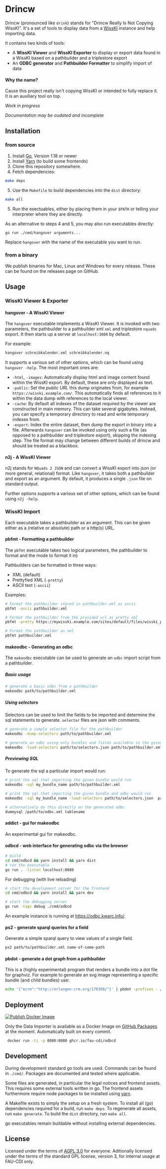 # Drincw

Drincw (pronounced like `drink`) stands for "Drincw Really Is Not Copying WissKI".
It's a set of tools to display data from a [WissKI](http://wiss-ki.eu/) instance and help importing data.

It contains two kinds of tools:

- A __WissKI Viewer__ and __WissKI Exporter__ to display or export data found in a WissKI based on a pathbuilder and a triplestore export
- An __ODBC generator__ and __Pathbuilder Formatter__ to simplify import of data

#### Why the name?
Cause this project really isn't copying WissKI or intended to fully replace it.
It is an auxiliary tool on top. 

*Work in progress*

*Documentation may be oudated and incomplete*

## Installation

### from source

1. Install [Go](https://go.dev/), Version 1.18 or newer
2. Install [Yarn](https://yarnpkg.com/) (to build some frontends)
3. Clone this repository somewhere.
4. Fetch dependencies:

```bash
make deps
```

5. Use the `Makefile` to build dependencies into the `dist` directory:

```bash
make all
```

5. Run the exectuables, either by placing them in your `$PATH` or telling your interpreter where they are directly.

As an alternative to steps 4 and 5, you may also run executables directly:

```bash
go run ./cmd/hangover arguments...
```

Replace `hangover` with the name of the executable you want to run.

### from a binary

We publish binaries for Mac, Linux and Windows for every release.
These can be found on the releases page on GitHub. 

## Usage

### WissKI Viewer & Exporter

#### hangover - A WissKI Viewer

The `hangover` executable implements a WissKI Viewer.
It is invoked with two parameters, the pathbuilder to a pathbuilder xml `xml` and triplestore `nquads` export.
It then starts up a server at `localhost:3000` by default.

For example:

```bash
hangover schreibkalender.xml schreibkalender.nq
```

It supports a various set of other options, which can be found using  `hangover -help`.
The most important ones are:

- `-html`, `-images`: Automatically display html and image content found within the WissKI export. By default, these are only displayed as text.
- `-public`: Set the _public URL_ this dump originates from, for example `https://wisski.example.com/`. This automatically finds all references to it within the data dump with references to the local viewer.
- `-cache`: By default all indexes of the dataset required by the viewer are constructed in main memory. This can take several gigabytes. Instead, you can specify a temporary directory to read and write temporary indexes from.
- `-export`: Index the entire dataset, then dump the export in binary into a file. Afterwards `hangover` can be invoked using only such a file (as opposed to a pathbuilder and triplestore export), skipping the indexing step. The file format may change between different builds of drincw and should be treated as a blackbox.

#### n2j - A WissKI Viewer

n2j stands for `NQuads 2 JSON` and can convert a WissKI export into json (or more general, relational) format.
Like `hangover`, it takes both a pathbuilder and export as an argument.
By default, it produces a single `.json` file on standard output.

Further options supports a various set of other options, which can be found using  `n2j -help`.

### WissKI Import

Each executable takes a pathbuilder as an argument.
This can be given either as a (relative or absolute) path or a http(s) URL.

#### pbfmt - Formatting a pathbuilder

The `pbfmt` executable takes two logical parameters, the pathbuilder to format and the mode to format it in)

Pathbuilders can be formatted in three ways:

- XML (default)
- Prettyfied XML (`-pretty`)
- ASCII text (`-ascii`)


Examples:

```bash
# Format the pathbuilder stored in pathbuilder.xml as ascii
pbfmt -ascii pathbuilder.xml

# Format the pathbuilder from the provided url as pretty xml
pbfmt -pretty https://mywisski.example.com/sites/default/files/wisski_pathbuilder/export/default_00000000T000000

# Format the pathbuilder as xml
pbfmt pathbuilder.xml
```

#### makeodbc - Generating an odbc

The `makeodbc` executable can be used to generate an `odbc` import script from a pathbuilder.

##### Basic usage

```bash
# generate a basic odbc from a pathbuilder
makeodbc path/to/pathbuilder.xml
```

##### Using selectors

Selectors can be used to limit the fields to be imported and determine the sql statements to generate.
`selector` files are json with comments. 

```bash
# generate a sample selector file for the pathbuilder
makeodbc -dump-selectors path/to/pathbuilder.xml

# generate an odbc using only bundles and fields available in the given selectors
makeodbc -load-selectors path/to/selectors.json path/to/pathbuilder.xml
```

##### Previewing SQL

To generate the sql a particular import would run:

```bash
# print the sql that importing the given bundle would run
makeodbc -sql my_bundle_name path/to/pathbuilder.xml

# print the sql that importing the given bundle and odbc would run
makeodbc -sql my_bundle_name -load-selectors path/to/selectors.json  path/to/pathbuilder.xml
```

```bash
# alternatively do this directly on the generated odbc
dummysql /path/to/odbc.xml tablename
```

#### addict - gui for makeodbc

An experimental gui for makeodbc.

#### odbcd - web interface for generating odbc via the browser

```bash
# build 
cd cmd/odbcd && yarn install && yarn dist
# run the executable
go run . -listen localhost:8080
```

For debugging (with live reloading)
```bash
# start the development server for the frontend
cd cmd/odbcd && yarn install && yarn dev

# start the debugging server
go run -tags debug ./cmd/odbcd
```

An example instance is running at https://odbc.kwarc.info/. 

#### ps2 - generate sparql queries for a field

Generate a simple sparql query to view values of a single field.

```bash
ps2 path/to/pathbuilder.xml name-of-some-path
```

#### pbdot - generate a dot graph from a pathbuilder

This is a (highly experimental) program that renders a bundle into a dot file for graphviz.
For example to generate an svg image representing a specific bundle (and child bundles) use:

```bash
echo '{"ecrm":"http://erlangen-crm.org/170309/"}' | pbdot -prefixes - /path/to/pathbuilder.xml bundlename | dot -T svg > output.svg
```

## Deployment


[![Publish Docker Image](https://github.com/FAU-CDI/drincw/actions/workflows/docker.yml/badge.svg)](https://github.com/FAU-CDI/drincw/actions/workflows/docker.yml)

Only the Data Importer is available as a Docker Image on [GitHub Packages](https://github.com/FAU-CDI/drincw/pkgs/container/odbcd) at the moment.
Automatically built on every commit.

```bash
 docker run -ti -p 8080:8080 ghcr.io/fau-cdi/odbcd
```

## Development

During development standard go tools are used.
Commands can be found in `./cmd/`.
Packages are documented and tested where applicable. 

Some files are generated, in particular the legal notices and frontend assets.
This requires some external tools written in go.
The frontend assets furthermore require node packages to be installed using [yarn](https://yarnpkg.com/).

A Makefile exists to simply the setup on a fresh system.
To install all (go) dependencies required for a build, run `make deps`.
To regenerate all assets, run `make generate`.
To build the `dist` directory, run `make all`.

go executables remain buildable without installing external dependencies.

## License

Licensed under the terms of [AGPL 3.0](https://github.com/FAU-CDI/drincw/blob/main/LICENSE) for everyone.
Aditionally licensed under the terms of the standard GPL license, version 3, for internal usage at FAU-CDI only. 
